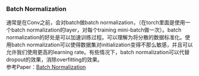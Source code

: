 ### Batch Normalization
通常是在Conv之前，会对batch做batch normalization，（在torch里面是使用一个batch normalization的layer，对每个training mini-batch做一次）。batch normalization的好处是可以加速训练过程。可以理解为将分散的数据标准化。使用batch normalization可以使得数据集对initialization变得不那么敏感，并且可以允许我们使用更高的learning rate。有些情况下，batch normalization可以代替dropout的效果，消除overfitting的效果。<br/>
参考Paper：<a href = 'https://github.com/mingming741/RenneNotes/blob/master/Paper/Image%20NN/Paper_Batch_Nonalization.pdf'>Batch Normalization</a>
